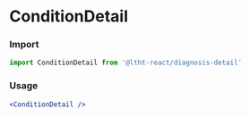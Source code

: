 # ConditionDetail

<!-- STORY -->

### Import

```js
import ConditionDetail from '@ltht-react/diagnosis-detail'
```

### Usage

```jsx
<ConditionDetail />
```
